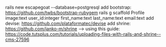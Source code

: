 rails new escapegoat --database=postgresql
add bootstrap: https://github.com/twbs/bootstrap-rubygem
rails g scaffold Profile image:text user_id:integer first_name:text last_name:text email:text
add devise: https://github.com/plataformatec/devise
add shrine: https://github.com/janko-m/shrine --> using this guide: https://code.tutsplus.com/tutorials/uploading-files-with-rails-and-shrine--cms-27596
